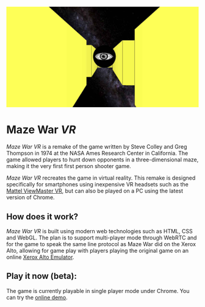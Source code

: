 ![alt text][logo]

Maze War _VR_
=============

_Maze War VR_ is a remake of the game written by Steve Colley and Greg Thompson in 1974 at the NASA Ames
Research Center in California. The game allowed players to hunt down opponents in a three-dimensional
maze, making it the very first first person shooter game.

_Maze War VR_ recreates the game in virtual reality. This remake is designed specifically for smartphones
using inexpensive VR headsets such as the [Mattel ViewMaster VR][1], but can also be played on a PC
using the latest version of Chrome.

## How does it work?

_Maze War VR_ is built using modern web technologies such as HTML, CSS and WebGL. The plan is to support
multi-player mode through WebRTC and for the game to speak the same line protocol as Maze War did
on the Xerox Alto, allowing for game play with players playing the original game on an online
[Xerox Alto Emulator][2].

## Play it now (beta):

The game is currently playable in single player mode under Chrome. You can try the
[online demo](http://marciot.com/mazewar-vr).

[logo]: https://github.com/marciot/mazewar-vr/raw/master/artwork/fb-share.jpg "A screenshot from MazeWar VR"
[1]: https://www.amazon.com/gp/product/B01CNSO79Q/ref=as_li_tl?ie=UTF8&camp=1789&creative=9325&creativeASIN=B01CNSO79Q&linkCode=as2&tag=marciot-20&linkId=4cbc30bb928aa42d2d028106a56cb072
[2]: https://github.com/sethm/ContrAltoJS